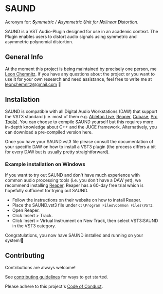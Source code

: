 # SAUND

Acronym for: _**S**ymmetric / **A**symmetric **U**nit for **N**olinear **D**istortion_.

SAUND is a VST Audio-Plugin designed for use in an academic context. The Plugin enables users to distort audio signals
using symmetric and asymmetric polynomial distortion.

## General Info

At the moment this project is being maintained by precisely one person, me [Leon Chemnitz](https://github.com/leonchemnitz). If you have any questions about the project
or you want to use it for your own research and need assistance, feel free to write me at <leonchemnitz@gmail.com> 🚀

## Installation

SAUND is compatible with all Digital Audio Workstations (DAW) that support the VST3 standard (i.e. most of them e.g. [Ableton Live](https://www.ableton.com/de/live/), [Reaper](https://www.reaper.fm/), [Cubase](https://www.steinberg.net/de/cubase/), [Pro Tools](https://www.avid.com/de/pro-tools)).
You can choose to compile SAUND yourself but this requires more in-depth knowledge about C++ and the JUCE framework.
Alternatively, you can download a pre-compiled version here.

Once you have your SAUND.vst3 file please consult the documentation of your specific DAW on how to install a VST3 plugin
(the process differs a bit for every DAW but is usually pretty straightforward).

### Example installation on Windows

If you want to try out SAUND and don't have much experience with common audio processing tools (i.e. you don't have a DAW yet),
we recommend installing [Reaper](https://www.reaper.fm/). Reaper has a 60-day free trial which is hopefully sufficient for
trying out SAUND.
- Follow the instructions on their website on how to install Reaper.
- Place the SAUND.vst3 file under `C:\Program Files\Common Files\VST3`.
- Open Reaper.
- Click Insert > Track.
- Click Insert > Virtual Instrument on New Track, then select VST3:SAUND in the VST3 category.

Congratulations, you now have SAUND installed and running on your system!🎉


## Contributing

Contributions are always welcome!

See [contributing guidelines](CONTRIBUTING.md) for ways to get started.

Please adhere to this project's [Code of Conduct](CODE_OF_CONDUCT.md).
